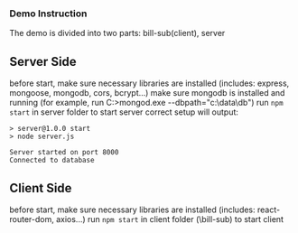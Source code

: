 ### Demo Instruction
The demo is divided into two parts: bill-sub(client), server
## Server Side
before start, make sure necessary libraries are installed (includes: express, mongoose, mongodb, cors, bcrypt...)
make sure mongodb is installed and running (for example, run C:\>mongod.exe --dbpath="c:\data\db")
run `npm start` in server folder to  start server
correct setup will output:
```
> server@1.0.0 start
> node server.js

Server started on port 8000
Connected to database
```
## Client Side
before start, make sure necessary libraries are installed (includes: react-router-dom, axios...)
run `npm start` in client folder (\bill-sub) to start client